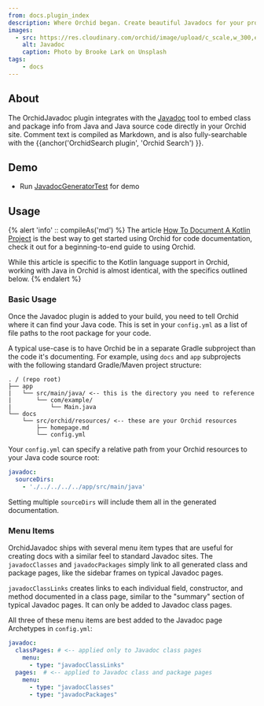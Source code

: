 ```yaml
---
from: docs.plugin_index
description: Where Orchid began. Create beautiful Javadocs for your project within your Orchid site.
images:
  - src: https://res.cloudinary.com/orchid/image/upload/c_scale,w_300,e_blur:150/v1524974952/plugins/javadoc.jpg
    alt: Javadoc
    caption: Photo by Brooke Lark on Unsplash
tags:
    - docs
---
```


## About

The OrchidJavadoc plugin integrates with the 
[Javadoc](https://docs.oracle.com/javase/8/docs/technotes/tools/windows/javadoc.html) 
tool to embed class and package info from Java and Java source code directly in your Orchid site. Comment text is 
compiled as Markdown, and is also fully-searchable with the {{anchor('OrchidSearch plugin', 'Orchid Search') }}.

## Demo

- Run [JavadocGeneratorTest](https://github.com/JavaEden/Orchid/blob/master/plugins/OrchidJavadoc/src/test/kotlin/com/eden/orchid/javadoc/JavadocGeneratorTest.kt) for demo

## Usage

{% alert 'info' :: compileAs('md') %}
The article [How To Document A Kotlin Project](https://dev.to/cjbrooks12/how-to-document-a-kotlin-project-edc) is the 
best way to get started using Orchid for code documentation, check it out for a beginning-to-end guide to using 
Orchid. 

While this article is specific to the Kotlin language support in Orchid, working with Java in Orchid is almost 
identical, with the specifics outlined below.
{% endalert %}

### Basic Usage

Once the Javadoc plugin is added to your build, you need to tell Orchid where it can find your Java code. This is set in 
your `config.yml` as a list of file paths to the root package for your code. 

A typical use-case is to have Orchid be in a separate Gradle subproject than the code it's documenting. For example, 
using `docs` and `app` subprojects with the following standard Gradle/Maven project structure:

```text
. / (repo root)
├── app
|   └── src/main/java/ <-- this is the directory you need to reference
|       └── com/example/
|           └── Main.java
└── docs
    └── src/orchid/resources/ <-- these are your Orchid resources
        ├── homepage.md
        └── config.yml
```

Your `config.yml` can specify a relative path from your Orchid resources to your Java code source root:

```yaml
javadoc:
  sourceDirs:
    - './../../../../app/src/main/java'
```

Setting multiple `sourceDirs` will include them all in the generated documentation.

### Menu Items

OrchidJavadoc ships with several menu item types that are useful for creating docs with a similar feel to standard 
Javadoc sites. The `javadocClasses` and `javadocPackages` simply link to all generated class and package pages, like the 
sidebar frames on typical Javadoc pages. 

`javadocClassLinks` creates links to each individual field, constructor, and method documented in a class page, similar 
to the "summary" section of typical Javadoc pages. It can only be added to Javadoc class pages.

All three of these menu items are best added to the Javadoc page Archetypes in `config.yml`:

```yaml
javadoc:
  classPages: # <-- applied only to Javadoc class pages
    menu:
      - type: "javadocClassLinks"
  pages:  # <-- applied to Javadoc class and package pages
    menu:
      - type: "javadocClasses"
      - type: "javadocPackages"
```
